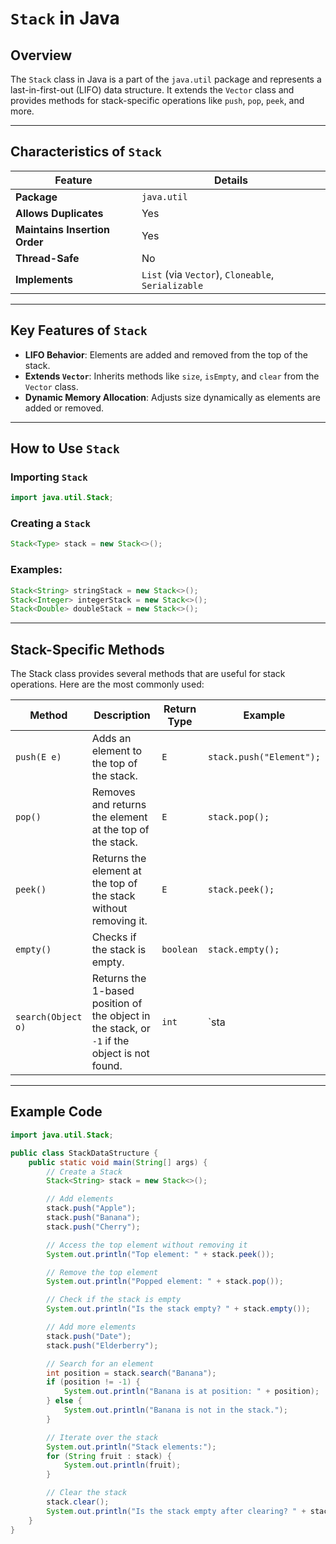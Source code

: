 # `Stack` in Java

## Overview

The `Stack` class in Java is a part of the `java.util` package and represents a last-in-first-out (LIFO) data structure. It extends the `Vector` class and provides methods for stack-specific operations like `push`, `pop`, `peek`, and more.

---

## Characteristics of `Stack`

| **Feature**               | **Details**                                   |
|----------------------------|-----------------------------------------------|
| **Package**                | `java.util`                                  |
| **Allows Duplicates**      | Yes                                          |
| **Maintains Insertion Order** | Yes                                      |
| **Thread-Safe**            | No                                           |
| **Implements**             | `List` (via `Vector`), `Cloneable`, `Serializable` |

---

## Key Features of `Stack`

- **LIFO Behavior**: Elements are added and removed from the top of the stack.
- **Extends `Vector`**: Inherits methods like `size`, `isEmpty`, and `clear` from the `Vector` class.
- **Dynamic Memory Allocation**: Adjusts size dynamically as elements are added or removed.

---

## How to Use `Stack`

### Importing `Stack`

```java
import java.util.Stack;
```

### Creating a `Stack`
```java
Stack<Type> stack = new Stack<>();
```

### Examples:
```java
Stack<String> stringStack = new Stack<>();
Stack<Integer> integerStack = new Stack<>();
Stack<Double> doubleStack = new Stack<>();
```

---

## Stack-Specific Methods
The Stack class provides several methods that are useful for stack operations. Here are the most commonly used:

| Method         | Description                                          | Return Type | Example                 |
|----------------|------------------------------------------------------|-------------|-------------------------|
| `push(E e)`    | Adds an element to the top of the stack.             | `E`         | `stack.push("Element");`|
| `pop()`        | Removes and returns the element at the top of the stack. | `E`     | `stack.pop();`          |
| `peek()`       | Returns the element at the top of the stack without removing it. | `E` | `stack.peek();`         |
| `empty()`      | Checks if the stack is empty.                        | `boolean`   | `stack.empty();`        |
| `search(Object o)` | Returns the 1-based position of the object in the stack, or `-1` if the object is not found. | `int` | `sta

---

## Example Code

```java
import java.util.Stack;

public class StackDataStructure {
    public static void main(String[] args) {
        // Create a Stack
        Stack<String> stack = new Stack<>();

        // Add elements
        stack.push("Apple");
        stack.push("Banana");
        stack.push("Cherry");

        // Access the top element without removing it
        System.out.println("Top element: " + stack.peek());

        // Remove the top element
        System.out.println("Popped element: " + stack.pop());

        // Check if the stack is empty
        System.out.println("Is the stack empty? " + stack.empty());

        // Add more elements
        stack.push("Date");
        stack.push("Elderberry");

        // Search for an element
        int position = stack.search("Banana");
        if (position != -1) {
            System.out.println("Banana is at position: " + position);
        } else {
            System.out.println("Banana is not in the stack.");
        }

        // Iterate over the stack
        System.out.println("Stack elements:");
        for (String fruit : stack) {
            System.out.println(fruit);
        }

        // Clear the stack
        stack.clear();
        System.out.println("Is the stack empty after clearing? " + stack.empty());
    }
}
```
